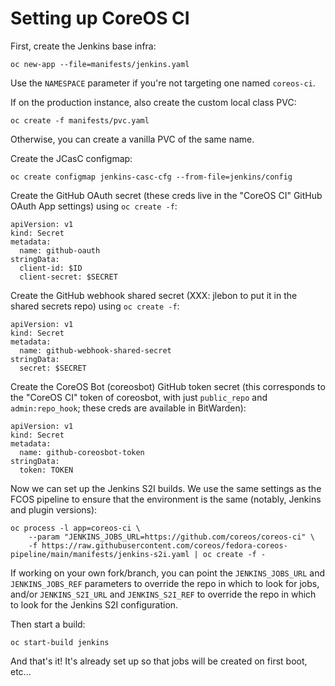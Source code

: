 # Setting up CoreOS CI

First, create the Jenkins base infra:

```
oc new-app --file=manifests/jenkins.yaml
```

Use the `NAMESPACE` parameter if you're not targeting one
named `coreos-ci`.

If on the production instance, also create the custom local
class PVC:

```
oc create -f manifests/pvc.yaml
```

Otherwise, you can create a vanilla PVC of the same name.

Create the JCasC configmap:

```
oc create configmap jenkins-casc-cfg --from-file=jenkins/config
```

Create the GitHub OAuth secret (these creds live in the
"CoreOS CI" GitHub OAuth App settings) using `oc create -f`:

```
apiVersion: v1
kind: Secret
metadata:
  name: github-oauth
stringData:
  client-id: $ID
  client-secret: $SECRET
```

Create the GitHub webhook shared secret (XXX: jlebon to put
it in the shared secrets repo) using `oc create -f`:

```
apiVersion: v1
kind: Secret
metadata:
  name: github-webhook-shared-secret
stringData:
  secret: $SECRET
```

Create the CoreOS Bot (coreosbot) GitHub token secret (this
corresponds to the "CoreOS CI" token of coreosbot, with just
`public_repo` and `admin:repo_hook`; these creds are
available in BitWarden):

```
apiVersion: v1
kind: Secret
metadata:
  name: github-coreosbot-token
stringData:
  token: TOKEN
```

Now we can set up the Jenkins S2I builds. We use the same
settings as the FCOS pipeline to ensure that the environment
is the same (notably, Jenkins and plugin versions):

```
oc process -l app=coreos-ci \
    --param "JENKINS_JOBS_URL=https://github.com/coreos/coreos-ci" \
    -f https://raw.githubusercontent.com/coreos/fedora-coreos-pipeline/main/manifests/jenkins-s2i.yaml | oc create -f -
```

If working on your own fork/branch, you can point the
`JENKINS_JOBS_URL` and `JENKINS_JOBS_REF` parameters to
override the repo in which to look for jobs, and/or
`JENKINS_S2I_URL` and `JENKINS_S2I_REF` to override the repo
in which to look for the Jenkins S2I configuration.

Then start a build:

```
oc start-build jenkins
```

And that's it! It's already set up so that jobs will be
created on first boot, etc...
